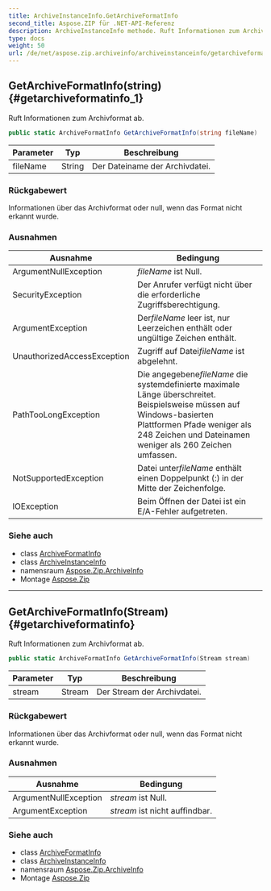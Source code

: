 ```yaml
---
title: ArchiveInstanceInfo.GetArchiveFormatInfo
second_title: Aspose.ZIP für .NET-API-Referenz
description: ArchiveInstanceInfo methode. Ruft Informationen zum Archivformat ab.
type: docs
weight: 50
url: /de/net/aspose.zip.archiveinfo/archiveinstanceinfo/getarchiveformatinfo/
---
```

## GetArchiveFormatInfo(string) {#getarchiveformatinfo_1}

Ruft Informationen zum Archivformat ab.

```csharp
public static ArchiveFormatInfo GetArchiveFormatInfo(string fileName)
```

| Parameter | Typ | Beschreibung |
| --- | --- | --- |
| fileName | String | Der Dateiname der Archivdatei. |

### Rückgabewert

Informationen über das Archivformat oder null, wenn das Format nicht erkannt wurde.

### Ausnahmen

| Ausnahme | Bedingung |
| --- | --- |
| ArgumentNullException | *fileName* ist Null. |
| SecurityException | Der Anrufer verfügt nicht über die erforderliche Zugriffsberechtigung. |
| ArgumentException | Der*fileName* leer ist, nur Leerzeichen enthält oder ungültige Zeichen enthält. |
| UnauthorizedAccessException | Zugriff auf Datei*fileName* ist abgelehnt. |
| PathTooLongException | Die angegebene*fileName* die systemdefinierte maximale Länge überschreitet. Beispielsweise müssen auf Windows-basierten Plattformen Pfade weniger als 248 Zeichen und Dateinamen weniger als 260 Zeichen umfassen. |
| NotSupportedException | Datei unter*fileName* enthält einen Doppelpunkt (:) in der Mitte der Zeichenfolge. |
| IOException | Beim Öffnen der Datei ist ein E/A-Fehler aufgetreten. |

### Siehe auch

* class [ArchiveFormatInfo](../../archiveformatinfo/)
* class [ArchiveInstanceInfo](../)
* namensraum [Aspose.Zip.ArchiveInfo](../../archiveinstanceinfo/)
* Montage [Aspose.Zip](../../../)

---

## GetArchiveFormatInfo(Stream) {#getarchiveformatinfo}

Ruft Informationen zum Archivformat ab.

```csharp
public static ArchiveFormatInfo GetArchiveFormatInfo(Stream stream)
```

| Parameter | Typ | Beschreibung |
| --- | --- | --- |
| stream | Stream | Der Stream der Archivdatei. |

### Rückgabewert

Informationen über das Archivformat oder null, wenn das Format nicht erkannt wurde.

### Ausnahmen

| Ausnahme | Bedingung |
| --- | --- |
| ArgumentNullException | *stream* ist Null. |
| ArgumentException | *stream* ist nicht auffindbar. |

### Siehe auch

* class [ArchiveFormatInfo](../../archiveformatinfo/)
* class [ArchiveInstanceInfo](../)
* namensraum [Aspose.Zip.ArchiveInfo](../../archiveinstanceinfo/)
* Montage [Aspose.Zip](../../../)


